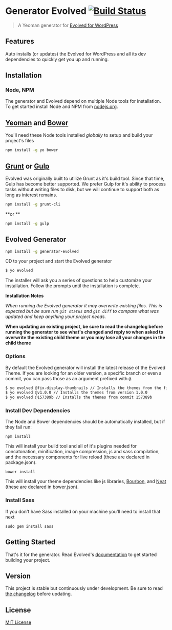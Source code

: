 # Generator Evolved [![Build Status](https://secure.travis-ci.org/wp-evolved/generator-evolved.png?branch=master)](https://travis-ci.org/wp-evolved/generator-evolved)

> A Yeoman generator for [Evolved for WordPress][1] 

## Features

Auto installs (or updates) the Evolved for WordPress and all its dev dependencies to quickly get you up and running.

## Installation

### Node, NPM

The generator and Evolved depend on multiple Node tools for installation. To get started install Node and NPM from [nodejs.org][5].

## [Yeoman][6] and [Bower][7]

You'll need these Node tools installed *globally* to setup and build your project's files

```bash
npm install -g yo bower
```

## [Grunt][8] or [Gulp][9]

Evolved was originally built to utilize Grunt as it's build tool. Since that time, Gulp has become better supported. We prefer Gulp for it's ability to process tasks without writing files to disk, but we will continue to support both as long as interest remains.

```bash
npm install -g grunt-cli
```

**or **

```bash
npm install -g gulp
```


## Evolved Generator

```bash
npm install -g generator-evolved
```

CD to your project and start the Evolved generator

```bash
$ yo evolved
```

The installer will ask you a series of questions to help customize your installation. Follow the prompts until the installation is complete.

**Installation Notes**

*When running the Evolved generator it may overwrite existing files. This is expected but be sure run `git status` and `git diff` to compare what was updated and keep anything your project needs.*

**When updating an existing project, be sure to read the changelog before running the generator to see what's changed and reply `NO` when asked to overwrite the existing child theme or you may lose all your changes in the child theme**


### Options

By default the Evolved generator will install the latest release of the Evolved Theme. If you are looking for an older version, a specific branch or even a commit, you can pass those as an argument prefixed with `@`.

```bash
$ yo evolved @fix-display-thumbnails // Installs the themes from the fix-display-thumbnails branch
$ yo evolved @v1.0.0 // Installs the themes from version 1.0.0
$ yo evolved @157389b // Installs the themes from commit 157389b
```


### Install Dev Dependencies

The Node and Bower dependencies should be automatically installed, but if they fail run:

```
npm install
```

This will install your build tool and all of it's plugins needed for concatonation, minification, image compression, js and sass compilation, and the necessary components for live reload (these are declared in package.json).

```
bower install
```

This will install your theme dependencies like js libraries, [Bourbon][10], and [Neat][11] (these are declared in bower.json).


### Install Sass

If you don't have Sass installed on your machine you'll need to install that next

```
sudo gem install sass
```


## Getting Started

That's it for the generator. Read Evolved's [documentation][2] to get started building your project.


## Version

This project is stable but continuously under development. Be sure to read [the changelog][3] before updating.


## License

[MIT License][4]


[1]: https://github.com/wp-evolved/evolved-theme
[2]: https://github.com/wp-evolved/evolved-theme/blob/master/README.md
[3]: https://github.com/wp-evolved/generator-evolved/blob/master/CHANGELOG.md
[4]: http://en.wikipedia.org/wiki/MIT_License
[5]: http://nodejs.org/
[6]: http://yeoman.io/
[7]: http://bower.io/
[8]: http://gruntjs.com/
[9]: http://gulpjs.com/
[10]: http://bourbon.io/
[11]: http://neat.bourbon.io/
